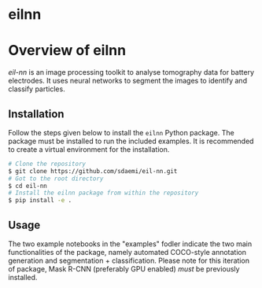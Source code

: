 # eilnn

# Overview of eilnn
*eil-nn* is an image processing toolkit to analyse tomography data for battery electrodes. It uses neural networks to segment the images to identify and classify particles.

## Installation

Follow the steps given below to install the `eilnn` Python package. The package must be installed to run the included examples. It is recommended to create a virtual environment for the installation.

```bash
# Clone the repository
$ git clone https://github.com/sdaemi/eil-nn.git
# Got to the root directory
$ cd eil-nn
# Install the eilnn package from within the repository
$ pip install -e .
```

## Usage

The two example notebooks in the "examples" fodler indicate the two main functionalities of the package, namely automated COCO-style annotation generation and segmentation + classification. Please note for this iteration of package, Mask R-CNN (preferably GPU enabled) *must* be previously installed.
